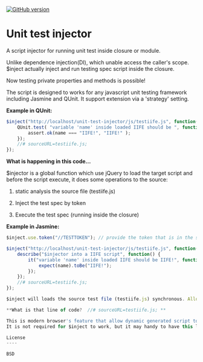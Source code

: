 [![GitHub version](https://badge.fury.io/gh/gogocat%2Funit-test-injector.svg)](https://badge.fury.io/gh/gogocat%2Funit-test-injector)

# Unit test injector

A script injector for running unit test inside closure or module. 

Unlike dependence injection(DI), which unable access the caller's scope.  $inject actually inject and run testing spec script inside the closure. 

Now testing private properties and methods is possible!

The script is designed to works for any javascript unit testing framework including Jasmine and QUnit. It support extension via a 'strategy' setting.

**Example in QUnit:**

```javascript
$inject("http://localhost/unit-test-injector/js/testiife.js", function() {
	QUnit.test( "variable 'name' inside loaded IIFE should be ", function( assert ) {
		assert.ok(name === "IIFE!", "IIFE!" );
	});
	//# sourceURL=testiife.js;
});
```
**What is happening in this code...**

$injector is a global function which use jQuery to load the target script and before the script execute, it does some operations to the source:

1. static  analysis the source file (testiife.js)

2. Inject the test spec by token

4. Execute the test spec (running inside the closure)

**Example in Jasmine:**
```javascript
$inject.use.token("//TESTTOKEN"); // provide the token that is in the source test file (testiife.js)

$inject("http://localhost/unit-test-injector/js/testiife.js", function() {
	describe("$injector into a IIFE script", function() {
		it("variable 'name' inside loaded IIFE should be IIFE!", function() {
			expect(name).toBe("IIFE!");
		});
	});
	//# sourceURL=testiife.js;
});

$inject will loads the source test file (testiife.js) synchronous. Allowing the test running runs in top down flow like normal execution order.

**What is that line of code?  //# sourceURL=testiife.js; **

This is modern browser's feature that allow dynamic generated script to be able debug in the developer tool. 
It is not required for $inject to work, but it may handy to have this line in case you want to debug the test spec.

License
----

BSD
